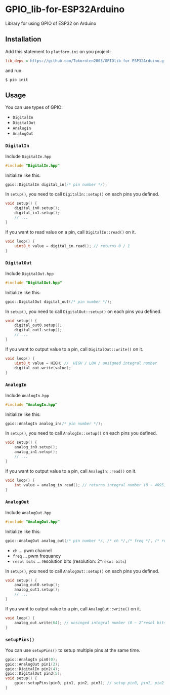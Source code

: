 # GPIO_lib-for-ESP32Arduino
Library for using GPIO of ESP32 on Arduino

## Installation
Add this statement to `platform.ini` on you project:
```ini
lib_deps = https://github.com/Tokoroten2003/GPIOlib-for-ESP32Arduino.git
```
and run:
```shell
$ pio init
```

## Usage
You can use types of GPIO:
- `DigitalIn`
- `DigitalOut`
- `AnalogIn`
- `AnalogOut`

### `DigitalIn`
Include `DigitalIn.hpp`
```cpp
#include "DigitalIn.hpp"
```

Initialize like this:
```cpp
gpio::DigitalIn digital_in(/* pin number */);
```

In `setup()`, you need to call `DigitalIn::setup()` on each pins you defined.
```cpp
void setup() {
    digital_in0.setup();
    digital_in1.setup();
    // ...
}
```

If you want to read value on a pin, call `DigitalIn::read()` on it.
```cpp
void loop() {
    uint8_t value = digital_in.read(); // returns 0 / 1
}
```

### `DigitalOut`
Include `DigitalOut.hpp`
```cpp
#include "DigitalOut.hpp"
```

Initialize like this:
```cpp
gpio::DigitalOut digital_out(/* pin number */);
```

In `setup()`, you need to call `DigitalOut::setup()` on each pins you defined.
```cpp
void setup() {
    digital_out0.setup();
    digital_out1.setup();
    // ...
}
```

If you want to output value to a pin, call `DigitalOut::write()` on it.
```cpp
void loop() {
    uint8_t value = HIGH; //  HIGH / LOW / unsigned integral number
    digital_out.write(value);
}
```

### `AnalogIn`
Include `AnalogIn.hpp`
```cpp
#include "AnalogIn.hpp"
```

Initialize like this:
```cpp
gpio::AnalogIn analog_in(/* pin number */);
```

In `setup()`, you need to call `AnalogIn::setup()` on each pins you defined.
```cpp
void setup() {
    analog_in0.setup();
    analog_in1.setup();
    // ...
}
```

If you want to output value to a pin, call `AnalogIn::read()` on it.
```cpp
void loop() {
    int value = analog_in.read(); // returns integral number (0 ~ 4095)
}
```

### `AnalogOut`
Include `AnalogOut.hpp`
```cpp
#include "AnalogOut.hpp"
```

Initialize like this:
```cpp
gpio::AnalogOut analog_out(/* pin number */, /* ch */,/* freq */, /* resol bits */);
```
- `ch` ... pwm channel
- `freq` ... pwm frequancy
- `resol bits` ... resolution bits (resolution: 2^`resol bits`)

In `setup()`, you need to call `AnalogOut::setup()` on each pins you defined.
```cpp
void setup() {
    analog_out0.setup();
    analog_out1.setup();
    // ...
}
```

If you want to output value to a pin, call `AnalogOut::write()` on it.
```cpp
void loop() {
    analog_out.write(64); // unsinged integral number (0 ~ 2^resol bits - 1)
}
```

### `setupPins()`
You can use `setupPins()` to setup multiple pins at the same time.
```cpp
gpio::AnalogIn pin0(0);
gpio::AnalogOut pin1(2);
gpio::DigitalIn pin2(4);
gpio::DigitalOut pin3(5);
void setup() {
    gpio::setupPins(pin0, pin1, pin2, pin3); // setup pin0, pin1, pin2 and pin3 at the same time
}
```
